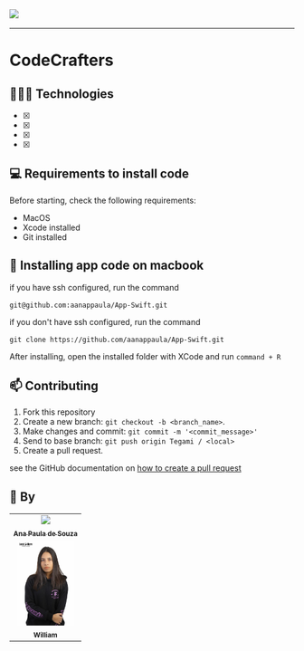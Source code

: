 <img width="200" src="HC.png">

<hr>

# CodeCrafters

## 👩🏾‍💻 Technologies
- [x] 
- [x] 
- [x] 
- [x] 

## 💻 Requirements to install code

Before starting, check the following requirements:
* MacOS
* Xcode installed
* Git installed

## 🚀 Installing app code on macbook

if you have ssh configured, run the command
```
git@github.com:aanappaula/App-Swift.git
```
if you don't have ssh configured, run the command
```
git clone https://github.com/aanappaula/App-Swift.git
```

After installing, open the installed folder with XCode and run `command + R`

## 📫 Contributing
1. Fork this repository
2. Create a new branch: `git checkout -b <branch_name>`.
3. Make changes and commit: `git commit -m '<commit_message>'`
4. Send to base branch: `git push origin Tegami / <local>`
5. Create a pull request.

see the GitHub documentation on [how to create a pull request](https://help.github.com/en/github/collaborating-with-issues-and-pull-requests/creating-a-pull-request)

## 🤝 By

<table>
  <tr>
    <td align="center">
      <a href="https://github.com/aanappaula">
        <img src="napaula.jpeg" width="100px;"/><br>
        <sub>
          <b>Ana Paula de Souza</b>
        </sub>
      </a>
    </td>
  </tr>
  <tr>
    <td align="center">
      <a href="https://github.com/AnaLuizaDias">
        <img src="analu.jpg" width="100px;"/><br>
        <sub>
          <b>William</b>
        </sub>
      </a>
    </td>
  </tr>
</table>
